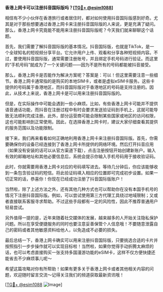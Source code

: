 **香港上网卡可以注册抖音国际版吗？[[TG💪+ @esim1088](https://t.me/s/esim1088)]**

相信有不少小伙伴在香港旅行或者居住时，都对如何使用抖音国际版感到好奇。尤其是对于那些想要通过香港上网卡来注册抖音国际版的人来说，更是充满了疑问。那么，香港上网卡究竟能不能用来注册抖音国际版呢？今天我们就来聊聊这个话题。

首先，我们需要了解抖音国际版的基本情况。抖音国际版，也就是TikTok，是一个全球知名的短视频分享平台。它允许用户上传、观看和分享各种短视频内容。不过，要使用抖音国际版，通常需要注册账号，并且绑定手机号码进行验证。而这里的“手机号码”就成为了一个关键问题——因为不是所有的号码都能被抖音接受。

那么，香港上网卡是否能作为解决方案呢？答案是：可以！但这里需要注意一些细节。香港上网卡通常指的是购买的本地SIM卡，或者是虚拟eSIM卡服务。这些卡提供的号码属于香港地区，而抖音国际版对于香港地区的号码是支持注册的。因此，从技术上来说，香港上网卡是可以用来注册抖音国际版的。

但是，在实际操作中可能会遇到一些小麻烦。比如，有些香港上网卡可能并不提供语音通话功能，而抖音在注册过程中有时会要求发送验证码到手机上，这就可能导致无法顺利完成注册。此外，部分运营商可能会限制某些国家或地区的访问权限，这也可能影响到正常使用。因此，在选择香港上网卡时，建议大家仔细查看其提供的服务范围以及功能限制。

接下来，我们再来看看如何正确地利用香港上网卡来注册抖音国际版。首先，你需要确保你的设备已经连接到了香港上网卡所提供的网络环境。然后打开抖音应用（如果没有安装的话可以从官方渠道下载），点击注册按钮开始创建新账户。输入有效的邮箱地址和其他必要信息后，系统会提示你输入手机号码用于接收验证码。

此时，你就需要用香港上网卡对应的号码填写进去。等待几分钟后，你应该能够收到一条包含验证码的短信。将此验证码填入相应的位置即可完成初步设置。如果一切正常的话，恭喜你！你现在已经成功注册了抖音国际版账户！

当然啦，除了上述方法之外，还有其他几种方式也可以帮助你在没有本国手机号的情况下注册抖音国际版。例如，可以尝试使用第三方代理工具绕过地域限制；又或者直接联系客服寻求帮助。不过这些手段都有一定的风险性，因此不推荐普通用户轻易尝试。

另外值得一提的是，近年来随着社交媒体的发展，越来越多的人开始关注隐私保护问题。所以在享受便捷服务的同时也要注意妥善保管个人信息哦！不要随意泄露自己的密码或者其他敏感资料给他人，以免造成不必要的损失。

最后总结一下，香港上网卡确实可以用来注册抖音国际版，只要挑选合适的卡片并按照指引一步步操作就可以实现目标啦！当然啦，如果你觉得手动折腾太麻烦的话，也可以考虑直接购买一张支持多国漫游功能的eSIM卡，这样不仅方便快捷还能省去不少麻烦事儿呢～

希望这篇攻略对你有所帮助！如果有更多关于香港上网卡或者其他相关内容的问题，欢迎随时留言交流～记得关注我们的频道获取最新资讯哦！

[[TG💪+ @esim1088](https://t.me/s/esim1088) ![Image](https://i.postimg.cc/4NQfJmqS/Snipaste-2025-05-13-00-14-12.png)]